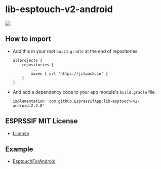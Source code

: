 # lib-esptouch-v2-android

[![](https://jitpack.io/v/EspressifApp/lib-esptouch-v2-android.svg)](https://jitpack.io/#EspressifApp/lib-esptouch-v2-android)

## How to import
- Add this in your root `build.gradle` at the end of repositories:
  ```
  allprojects {
      repositories {
          ...
          maven { url 'https://jitpack.io' }
      }
  }
   ```
- And add a dependency code to your app module's `build.gradle` file.
  ```
  implementation 'com.github.EspressifApp:lib-esptouch-v2-android:2.2.0'
  ```

## ESPRSSIF MIT License
- [License](ESPRESSIF_MIT_LICENSE)

## Example
- [EsptouchForAndroid](https://github.com/EspressifApp/EsptouchForAndroid)